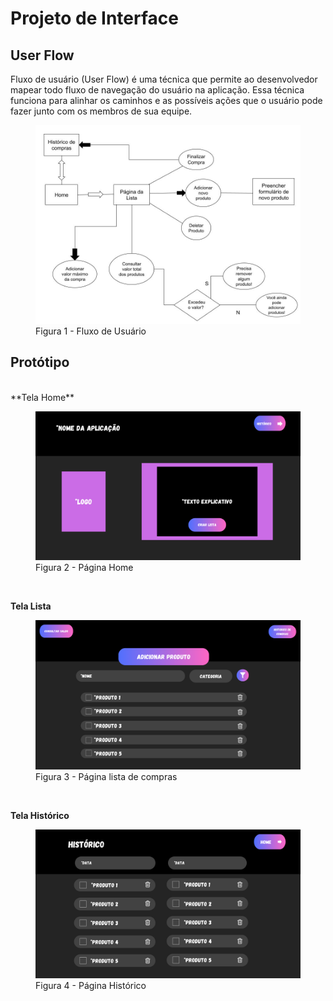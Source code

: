 
# Projeto de Interface

## User Flow

Fluxo de usuário (User Flow) é uma técnica que permite ao desenvolvedor mapear todo fluxo de navegação do usuário na aplicação. Essa técnica funciona para alinhar os caminhos e as possíveis ações que o usuário pode fazer junto com os membros de sua equipe.

<figure> 
  <img src="/documentos/img/FluxoUser.jpg"
    <figcaption>Figura 1 - Fluxo de Usuário</figcaption>
</figure> 

## Protótipo
<br/>
 **Tela Home** <br/>

<figure> 
  <img src="/documentos/img/Home.png"
    <figcaption>Figura 2 - Página Home </figcaption>
</figure> <br/>

 **Tela Lista** <br/>

<figure> 
  <img src="/documentos/img/Lista.png"
    <figcaption>Figura 3 - Página lista de compras </figcaption>
</figure> <br/>

 **Tela Histórico** <br/>

<figure> 
  <img src="/documentos/img/Historico.png"
    <figcaption>Figura 4 - Página Histórico </figcaption>
</figure> 
 


